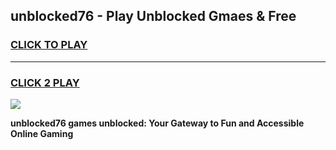 
## unblocked76 - Play Unblocked Gmaes & Free
<h3>
<a href="https://news.freeplayer.one?title=unblocked76&ref=16F">CLICK TO PLAY</a></h3>
<hr>

<h3>
<a href="https://news.freeplayer.one?title=unblocked76&ref=16F">CLICK 2 PLAY</a>
  
</h3>

<a href="https://news.freeplayer.one?title=unblocked76&ref=16F/"><img src="https://clearcache.store/games.png"></a>


**unblocked76 games unblocked: Your Gateway to Fun and Accessible Online Gaming**
